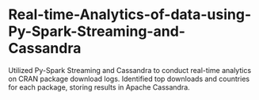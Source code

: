 # Real-time-Analytics-of-data-using-Py-Spark-Streaming-and-Cassandra
Utilized Py-Spark Streaming and Cassandra to conduct real-time analytics on CRAN package download logs. Identified top downloads and countries for each package, storing results in Apache Cassandra.
